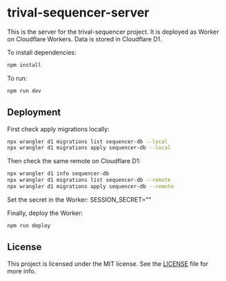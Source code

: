 # trival-sequencer-server

This is the server for the trival-sequencer project. It is deployed as Worker on
Cloudflare Workers. Data is stored in Cloudflare D1.

To install dependencies:

```bash
npm install
```

To run:

```bash
npm run dev
```

## Deployment

First check apply migrations locally:

```bash
npx wrangler d1 migrations list sequencer-db --local
npx wrangler d1 migrations apply sequencer-db --local
```

Then check the same remote on Cloudflare D1:

```bash
npx wrangler d1 info sequencer-db
npx wrangler d1 migrations list sequencer-db --remote
npx wrangler d1 migrations apply sequencer-db --remote
```

Set the secret in the Worker: SESSION_SECRET="<my-secret>"

Finally, deploy the Worker:

```bash
npm run deploy
```

## License

This project is licensed under the MIT license. See the [LICENSE](../LICENSE)
file for more info.
